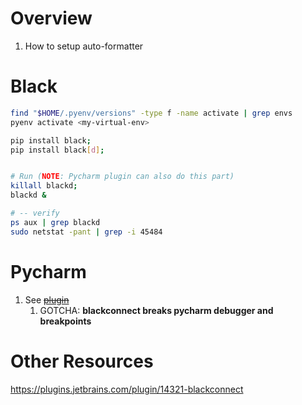 # Overview
1. How to setup auto-formatter


# Black
```bash
find "$HOME/.pyenv/versions" -type f -name activate | grep envs
pyenv activate <my-virtual-env>

pip install black;
pip install black[d];


# Run (NOTE: Pycharm plugin can also do this part)
killall blackd;
blackd &

# -- verify
ps aux | grep blackd
sudo netstat -pant | grep -i 45484
```


# Pycharm
1. See ~~[plugin](https://plugins.jetbrains.com/plugin/14321-blackconnect)~~
    1. GOTCHA: **blackconnect breaks pycharm debugger and breakpoints**


# Other Resources
https://plugins.jetbrains.com/plugin/14321-blackconnect
